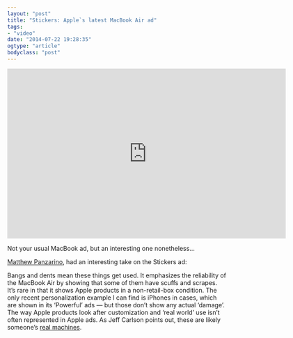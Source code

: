 ```yaml
---
layout: "post"
title: "Stickers: Apple`s latest MacBook Air ad"
tags: 
- "video"
date: "2014-07-22 19:28:35"
ogtype: "article"
bodyclass: "post"
---
```


<span class="embed-youtube" style="text-align:center; display: block;"><iframe allowfullscreen="true" class="youtube-player" frameborder="0" height="390" src="http://www.youtube.com/embed/7PzntWQ-sVY?version=3&rel=1&fs=1&showsearch=0&showinfo=1&iv_load_policy=1&wmode=transparent" type="text/html" width="640"></iframe></span>

Not your usual MacBook ad, but an interesting one nonetheless…

[Matthew Panzarino](http://techcrunch.com/2014/07/22/some-brief-thoughts-about-apples-macbook-air-stickers-ad/), had an interesting take on the Stickers ad:

Bangs and dents mean these things get used. It emphasizes the reliability of the MacBook Air by showing that some of them have scuffs and scrapes. It’s rare in that it shows Apple products in a non-retail-box condition. The only recent personalization example I can find is iPhones in cases, which are shown in its ‘Powerful’ ads — but those don’t show any actual ‘damage’. The way Apple products look after customization and ‘real world’ use isn’t often represented in Apple ads. As Jeff Carlson points out, these are likely someone’s [real machines](http://jeffcarlson.com/2014/07/22/apples-stickers-macbook-air-commercial/).